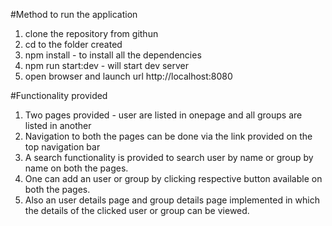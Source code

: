 #Method to run the application
1. clone the repository from githun
2. cd to the folder created
3. npm install  - to install all the dependencies
4. npm run start:dev - will start dev server
5. open browser and launch url http://localhost:8080


#Functionality provided
1. Two pages provided - user are listed in onepage and all groups are listed in another
2. Navigation to both the pages can be done via the link provided on the top navigation bar
3. A search functionality is provided to search user by name or group by name on both the pages.
4. One can add an user or group by clicking respective button available on both the pages.
5. Also an user details page and group details page implemented in which the details of the clicked user or group can be viewed.


